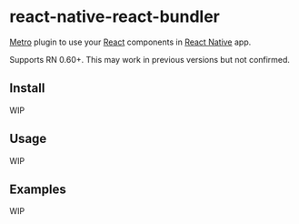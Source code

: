 # react-native-react-bundler

[Metro](https://github.com/facebook/metro) plugin to use your [React](https://github.com/facebook/react) components in [React Native](https://github.com/facebook/react-native) app.

Supports RN 0.60+. This may work in previous versions but not confirmed.

## Install

WIP

## Usage

WIP

## Examples

WIP
